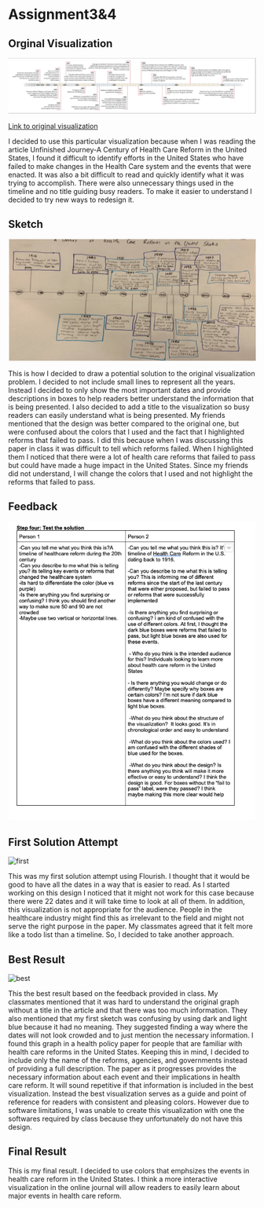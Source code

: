 # Assignment3&4


## Orginal Visualization 
![original](Original.png)

[Link to original visualization](https://www.nejm.org/doi/full/10.1056/nejmp1202111)

I decided to use this particular visualization because when I was reading the article Unfinished Journey-A Century of Health Care Reform in the United States, I found it difficult to identify efforts in the United States who have failed to make changes in the Health Care system and the events that were enacted. 
It was also a bit difficult to read and quickly identify what it was trying to accomplish. There were also unnecessary things used in the timeline and no title guiding busy readers. To make it easier to understand I decided to try new ways to redesign it.

## Sketch 
![sketch](Sketch.png)

This is how I decided to draw a potential solution to the original visualization problem. I decided to not include small lines to represent all the years. Instead I decided to only show the most important dates and provide descriptions in boxes to help readers better understand the information that is being presented. 
I also decided to add a title to the visualization so busy readers can easily understand what is being presented. My friends mentioned that the design was better compared to the original one, but were confused about the colors that I used and the fact that I highlighted reforms that failed to pass. 
I did this because when I was discussing this paper in class it was difficult to tell which reforms failed.
When I highlighted them I noticed that there were a lot of health care reforms that failed to pass but could have made a huge impact in the United States. 
Since my friends did not understand, I will change the colors that I used and not highlight the reforms that failed to pass. 

## Feedback 
![feedback](Feedback.png)

## First Solution Attempt 
![first](Firstsolution.png)

This was my first solution attempt using Flourish. I thought that it would be good to have all the dates in a way that is easier to read. As I started working on this design I noticed that it might not work for this case because there were 22 dates and it will take time to look at all of them. 
In addition, this visualization is not appropriate for the audience. People in the healthcare industry might find this as irrelevant to the field and might not serve the right purpose in the paper. My classmates agreed that it felt more like a todo list than a timeline. So, I decided to take another approach. 

## Best Result 
![best](Bestsolution.png)

This the best result based on the feedback provided in class. My classmates mentioned that it was hard to understand the original graph without a title in the article and that there was too much information. They also mentioned that my first sketch was confusing by using dark and light blue because it had no meaning. 
They suggested finding a way where the dates will not look crowded and to just mention the necessary information. I found this graph in a health policy paper for people that are familiar with health care reforms in the United States. Keeping this in mind, I decided to include only the name of the reforms, agencies, and governments instead of providing a full description. 
The paper as it progresses provides the necessary information about each event and their implications in health care reform. It will sound repetitive if that information is included in the best visualization. Instead the best visualization serves as a guide and point of reference for readers with consistent and pleasing colors. However due to software limitations, I was unable to create this visualization with one the softwares required by class because they unfortunately do not have this design. 

## Final Result 
<div class="flourish-embed flourish-cards" data-src="visualisation/8638999"><script src="https://public.flourish.studio/resources/embed.js"></script></div>

This is my final result. I decided to use colors that emphsizes the events in health care reform in the United States. I think a more interactive visualization in the online journal will allow readers to easily learn about major events in health care reform. 
